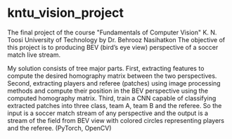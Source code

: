 # kntu_vision_project
The final project of the course "Fundamentals of Computer Vision" K. N. Toosi University of Technology by Dr. Behrooz Nasihatkon
The objective of this project is to producing BEV (bird’s eye view) perspective of a soccer match live stream.

My solution consists of tree major parts. First,
extracting features to compute the desired homography matrix between
the two perspectives. Second, extracting players and referee
(patches) using image processing methods and compute their position
in the BEV perspective using the computed homography matrix.
Third, train a CNN capable of classifying extracted patches into
three class, team A, team B and the referee. So the input is a soccer
match stream of any perspective and the output is a stream of the
field from BEV view with colored circles representing players and
the referee. (PyTorch, OpenCV)
